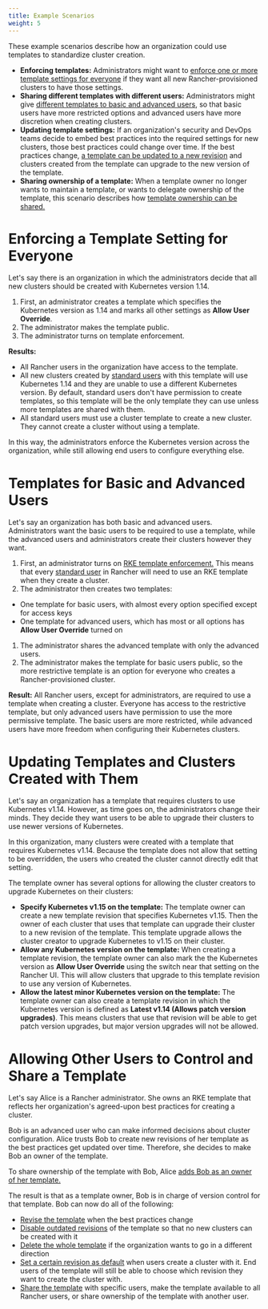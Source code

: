 ```yaml
---
title: Example Scenarios
weight: 5
---
```


These example scenarios describe how an organization could use templates to standardize cluster creation.

- **Enforcing templates:** Administrators might want to [enforce one or more template settings for everyone](#enforcing-a-template-setting-for-everyone) if they want all new Rancher-provisioned clusters to have those settings.
- **Sharing different templates with different users:** Administrators might give [different templates to basic and advanced users,](#templates-for-basic-and-advanced-users) so that basic users have more restricted options and advanced users have more discretion when creating clusters.
- **Updating template settings:** If an organization's security and DevOps teams decide to embed best practices into the required settings for new clusters, those best practices could change over time. If the best practices change, [a template can be updated to a new revision](#updating-templates-and-clusters-created-with-them) and clusters created from the template can upgrade to the new version of the template.
- **Sharing ownership of a template:** When a template owner no longer wants to maintain a template, or wants to delegate ownership of the template, this scenario describes how [template ownership can be shared.](#allowing-other-users-to-control-and-share-a-template)


# Enforcing a Template Setting for Everyone

Let's say there is an organization in which the administrators decide that all new clusters should be created with Kubernetes version 1.14.

1. First, an administrator creates a template which specifies the Kubernetes version as 1.14 and marks all other settings as **Allow User Override**.
1. The administrator makes the template public.
1. The administrator turns on template enforcement.

**Results:**

- All Rancher users in the organization have access to the template.
- All new clusters created by [standard users]({{<baseurl>}}/rancher/v2.6/en/admin-settings/rbac/global-permissions/) with this template will use Kubernetes 1.14 and they are unable to use a different Kubernetes version. By default, standard users don't have permission to create templates, so this template will be the only template they can use unless more templates are shared with them.
- All standard users must use a cluster template to create a new cluster. They cannot create a cluster without using a template.

In this way, the administrators enforce the Kubernetes version across the organization, while still allowing end users to configure everything else.

# Templates for Basic and Advanced Users

Let's say an organization has both basic and advanced users. Administrators want the basic users to be required to use a template, while the advanced users and administrators create their clusters however they want.

1. First, an administrator turns on [RKE template enforcement.]({{<baseurl>}}/rancher/v2.6/en/admin-settings/rke-templates/enforcement/#requiring-new-clusters-to-use-an-rke-template) This means that every [standard user]({{<baseurl>}}/rancher/v2.6/en/admin-settings/rbac/global-permissions/) in Rancher will need to use an RKE template when they create a cluster.
1. The administrator then creates two templates:

  - One template for basic users, with almost every option specified except for access keys
  - One template for advanced users, which has most or all options has **Allow User Override** turned on

1. The administrator shares the advanced template with only the advanced users.
1. The administrator makes the template for basic users public, so the more restrictive template is an option for everyone who creates a Rancher-provisioned cluster.

**Result:** All Rancher users, except for administrators, are required to use a template when creating a cluster. Everyone has access to the restrictive template, but only advanced users have permission to use the more permissive template. The basic users are more restricted, while advanced users have more freedom when configuring their Kubernetes clusters.

# Updating Templates and Clusters Created with Them

Let's say an organization has a template that requires clusters to use Kubernetes v1.14. However, as time goes on, the administrators change their minds. They decide they want users to be able to upgrade their clusters to use newer versions of Kubernetes.

In this organization, many clusters were created with a template that requires Kubernetes v1.14. Because the template does not allow that setting to be overridden, the users who created the cluster cannot directly edit that setting.

The template owner has several options for allowing the cluster creators to upgrade Kubernetes on their clusters:

- **Specify Kubernetes v1.15 on the template:** The template owner can create a new template revision that specifies Kubernetes v1.15. Then the owner of each cluster that uses that template can upgrade their cluster to a new revision of the template. This template upgrade allows the cluster creator to upgrade Kubernetes to v1.15 on their cluster.
- **Allow any Kubernetes version on the template:** When creating a template revision, the template owner can also mark the the Kubernetes version as **Allow User Override** using the switch near that setting on the Rancher UI. This will allow clusters that upgrade to this template revision to use any version of Kubernetes.
- **Allow the latest minor Kubernetes version on the template:** The template owner can also create a template revision in which the Kubernetes version is defined as **Latest v1.14 (Allows patch version upgrades)**. This means clusters that use that revision will be able to get patch version upgrades, but major version upgrades will not be allowed.

# Allowing Other Users to Control and Share a Template

Let's say Alice is a Rancher administrator. She owns an RKE template that reflects her organization's agreed-upon best practices for creating a cluster.

Bob is an advanced user who can make informed decisions about cluster configuration. Alice trusts Bob to create new revisions of her template as the best practices get updated over time. Therefore, she decides to make Bob an owner of the template.

To share ownership of the template with Bob, Alice [adds Bob as an owner of her template.]({{<baseurl>}}/rancher/v2.6/en/admin-settings/rke-templates/template-access-and-sharing/#sharing-ownership-of-templates)

The result is that as a template owner, Bob is in charge of version control for that template. Bob can now do all of the following:

- [Revise the template]({{<baseurl>}}/rancher/v2.6/en/admin-settings/rke-templates/creating-and-revising/#updating-a-template) when the best practices change
- [Disable outdated revisions]({{<baseurl>}}/rancher/v2.6/en/admin-settings/rke-templates/creating-and-revising/#disabling-a-template-revision) of the template so that no new clusters can be created with it
- [Delete the whole template]({{<baseurl>}}/rancher/v2.6/en/admin-settings/rke-templates/creating-and-revising/#deleting-a-template) if the organization wants to go in a different direction
- [Set a certain revision as default]({{<baseurl>}}/rancher/v2.6/en/admin-settings/rke-templates/creating-and-revising/#setting-a-template-revision-as-default) when users create a cluster with it. End users of the template will still be able to choose which revision they want to create the cluster with.
- [Share the template]({{<baseurl>}}/rancher/v2.6/en/admin-settings/rke-templates/template-access-and-sharing) with specific users, make the template available to all Rancher users, or share ownership of the template with another user.